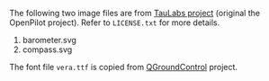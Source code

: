 The following two image files are from [TauLabs project](https://github.com/TauLabs/TauLabs) (original the OpenPilot project). Refer to `LICENSE.txt` for more details.

1. barometer.svg
2. compass.svg

The font file `vera.ttf` is copied from [QGroundControl](http://qgroundcontrol.com) project.
